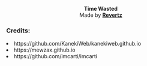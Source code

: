 <p align="center">
  <b>Time Wasted</b><br>
  Made by <b><a href="https://github.com/imrevertz">Revertz</a></b>
  <br>
</p>

### Credits:

<li> https://github.com/KanekiWeb/kanekiweb.github.io
<li> https://mewzax.github.io
<li> https://github.com/imcarti/imcarti
